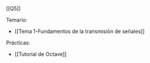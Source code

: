 [[Q5]]

Temario:
+ [[Tema 1-Fundamentos de la transmisión de señales]]

Prácticas:
+ [[Tutorial de Octave]]
